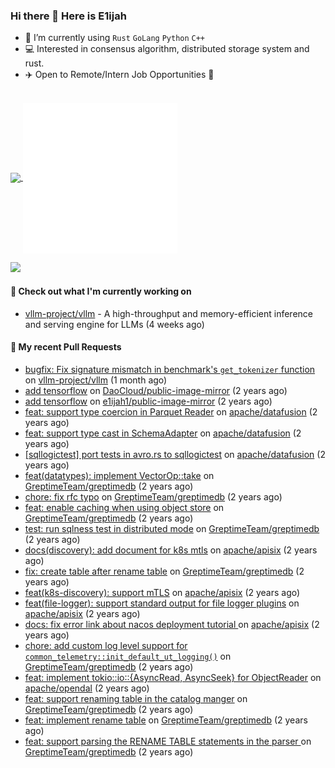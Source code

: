 ### Hi there 👋 Here is E1ijah

-  🌱 I’m currently using `Rust` `GoLang` `Python` `C++`
- 💻 Interested in consensus algorithm, distributed storage system and rust.
- ✈️ Open to Remote/Intern Job Opportunities 🍻
<br>
<a href="https://github.com/e1ijah1">
  <img align="center" width="49%" src="./metrics-notable.svg" />
</a>
<a href="https://github.com/e1ijah1">
  <img align="center" width="49%" src="./metrics-status.svg" />
</a>

![](https://komarev.com/ghpvc/?username=e11jah&label=views)

#### 👷 Check out what I'm currently working on

- [vllm-project/vllm](https://github.com/vllm-project/vllm) - A high-throughput and memory-efficient inference and serving engine for LLMs (4 weeks ago)

#### 🔨 My recent Pull Requests

- [bugfix: Fix signature mismatch in benchmark&#39;s `get_tokenizer` function](https://github.com/vllm-project/vllm/pull/11982) on [vllm-project/vllm](https://github.com/vllm-project/vllm) (1 month ago)
- [add tensorflow](https://github.com/DaoCloud/public-image-mirror/pull/341) on [DaoCloud/public-image-mirror](https://github.com/DaoCloud/public-image-mirror) (2 years ago)
- [add tensorflow](https://github.com/e1ijah1/public-image-mirror/pull/1) on [e1ijah1/public-image-mirror](https://github.com/e1ijah1/public-image-mirror) (2 years ago)
- [feat: support type coercion in Parquet Reader](https://github.com/apache/datafusion/pull/6458) on [apache/datafusion](https://github.com/apache/datafusion) (2 years ago)
- [feat: support type cast in SchemaAdapter](https://github.com/apache/datafusion/pull/6404) on [apache/datafusion](https://github.com/apache/datafusion) (2 years ago)
- [[sqllogictest] port tests in avro.rs to sqllogictest](https://github.com/apache/datafusion/pull/6362) on [apache/datafusion](https://github.com/apache/datafusion) (2 years ago)
- [feat(datatypes): implement VectorOp::take](https://github.com/GreptimeTeam/greptimedb/pull/1115) on [GreptimeTeam/greptimedb](https://github.com/GreptimeTeam/greptimedb) (2 years ago)
- [chore: fix rfc typo](https://github.com/GreptimeTeam/greptimedb/pull/952) on [GreptimeTeam/greptimedb](https://github.com/GreptimeTeam/greptimedb) (2 years ago)
- [feat: enable caching when using object store](https://github.com/GreptimeTeam/greptimedb/pull/928) on [GreptimeTeam/greptimedb](https://github.com/GreptimeTeam/greptimedb) (2 years ago)
- [test: run sqlness test in distributed mode](https://github.com/GreptimeTeam/greptimedb/pull/916) on [GreptimeTeam/greptimedb](https://github.com/GreptimeTeam/greptimedb) (2 years ago)
- [docs(discovery): add document for k8s mtls](https://github.com/apache/apisix/pull/8725) on [apache/apisix](https://github.com/apache/apisix) (2 years ago)
- [fix: create table after rename table](https://github.com/GreptimeTeam/greptimedb/pull/894) on [GreptimeTeam/greptimedb](https://github.com/GreptimeTeam/greptimedb) (2 years ago)
- [feat(k8s-discovery): support mTLS](https://github.com/apache/apisix/pull/8699) on [apache/apisix](https://github.com/apache/apisix) (2 years ago)
- [feat(file-logger): support standard output for file logger plugins](https://github.com/apache/apisix/pull/8681) on [apache/apisix](https://github.com/apache/apisix) (2 years ago)
- [docs: fix error link about nacos deployment tutorial ](https://github.com/apache/apisix/pull/8662) on [apache/apisix](https://github.com/apache/apisix) (2 years ago)
- [chore: add custom log level support for `common_telemetry::init_default_ut_logging()`](https://github.com/GreptimeTeam/greptimedb/pull/864) on [GreptimeTeam/greptimedb](https://github.com/GreptimeTeam/greptimedb) (2 years ago)
- [feat: implement tokio::io::{AsyncRead, AsyncSeek} for ObjectReader](https://github.com/apache/opendal/pull/1175) on [apache/opendal](https://github.com/apache/opendal) (2 years ago)
- [feat: support renaming table in the catalog manger](https://github.com/GreptimeTeam/greptimedb/pull/824) on [GreptimeTeam/greptimedb](https://github.com/GreptimeTeam/greptimedb) (2 years ago)
- [feat: implement rename table](https://github.com/GreptimeTeam/greptimedb/pull/802) on [GreptimeTeam/greptimedb](https://github.com/GreptimeTeam/greptimedb) (2 years ago)
- [feat: support parsing the RENAME TABLE statements in the parser ](https://github.com/GreptimeTeam/greptimedb/pull/780) on [GreptimeTeam/greptimedb](https://github.com/GreptimeTeam/greptimedb) (2 years ago)
